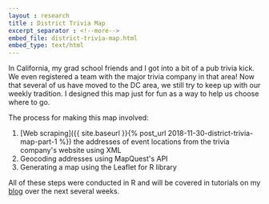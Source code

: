 ```yaml
---
layout : research
title : District Trivia Map
excerpt_separator : <!--more-->
embed_file: district-trivia-map.html
embed_type: text/html
---
```

In California, my grad school friends and I got into a bit of a pub trivia kick. We even registered a team with the major trivia company in that area! Now that several of us have moved to the DC area, we still try to keep up with our weekly tradition. I designed this map just for fun as a way to help us choose where to go.

<!--more-->
The process for making this map involved:
  1. [Web scraping]({{ site.baseurl }}{% post_url 2018-11-30-district-trivia-map-part-1 %}) the addresses of event locations from the trivia company's website using XML
  2. Geocoding addresses using MapQuest's API
  3. Generating a map using the Leaflet for R library

All of these steps were conducted in R and will be covered in tutorials on my [blog](/blog/) over the next several weeks.
